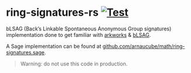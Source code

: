 # ring-signatures-rs [![Test](https://github.com/arnaucube/ring-signatures-rs/workflows/Test/badge.svg)](https://github.com/arnaucube/ring-signatures-rs/actions?query=workflow%3ATest)

bLSAG (Back’s Linkable Spontaneous Anonymous Group signatures) implementation done to get familiar with [arkworks](https://arkworks.rs) & [bLSAG](https://web.getmonero.org/library/Zero-to-Monero-2-0-0.pdf).

A Sage implementation can be found at [github.com/arnaucube/math/ring-signatures.sage](https://github.com/arnaucube/math/blob/master/ring-signatures.sage).

> Warning: do not use this code in production.
